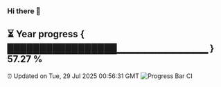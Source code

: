 ### Hi there 👋
⏳ Year progress { █████████████████▁▁▁▁▁▁▁▁▁▁▁▁▁ } 57.27 %
---
⏰ Updated on Tue, 29 Jul 2025 00:56:31 GMT
![Progress Bar CI](https://github.com/Moyi321/Moyi321/workflows/Progress%20Bar%20CI/badge.svg)
